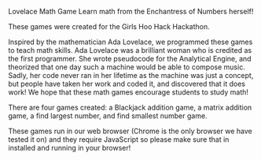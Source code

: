 Lovelace Math Game
Learn math from the Enchantress of Numbers herself!

These games were created for the Girls Hoo Hack Hackathon.

Inspired by the mathematician Ada Lovelace, we programmed these games to teach math skills.
Ada Lovelace was a brilliant woman who is credited as the first programmer. She wrote pseudocode for the Analytical Engine, and theorized that one day such a machine would be able to compose music.
Sadly, her code never ran in her lifetime as the machine was just a concept, but people have taken her work and coded it, and discovered that it does work!
We hope that these math games encourage students to study math!

There are four games created: a Blackjack addition game, a matrix addition game, a find largest number, and find smallest number game.

These games run in our web browser (Chrome is the only browser we have tested it on) and they require JavaScript so please make sure that in installed and running in your browser!
